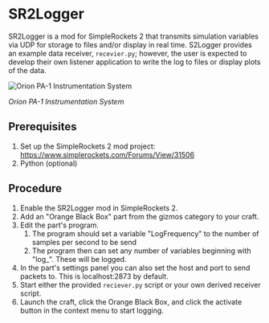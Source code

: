 # SR2Logger
SR2Logger is a mod for SimpleRockets 2 that transmits simulation variables via UDP for storage to files and/or display in real time. S2Logger provides an example data receiver, `recevier.py`; however, the user is expected to develop their own listener application to write the log to files or display plots of the data.

![Orion PA-1 Instrumentation System](https://www.nasa.gov/sites/default/files/images/503496main_Orion_PA-1_inst_system_226.jpg)

_Orion PA-1 Instrumentation System_

## Prerequisites

 1. Set up the SimpleRockets 2 mod project: https://www.simplerockets.com/Forums/View/31506
 2. Python (optional)
 
## Procedure

 1. Enable the SR2Logger mod in SimpleRockets 2.
 2. Add an "Orange Black Box" part from the gizmos category to your craft.
 3. Edit the part's program.
     1. The program should set a variable "LogFrequency" to the number of samples per second to be send
     2. The program then can set any number of variables beginning with "log_". These will be logged.
 4. In the part's settings panel you can also set the host and port to send packets to. This is localhost:2873 by default.
 5. Start either the provided `reciever.py` script or your own derived receiver script.
 6. Launch the craft, click the Orange Black Box, and click the activate button in the context menu to start logging.
 
 
